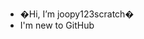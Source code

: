 - �Hi, I’m joopy123scratch�
- I'm new to GitHub

<!---
joopy123scratch/joopy123scratch is a ✨ special ✨ repository because its `README.md` (this file) appears on your GitHub profile.
You can click the Preview link to take a look at your changes.
--->

